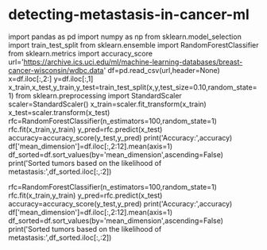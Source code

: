 # detecting-metastasis-in-cancer-ml
import pandas as pd
import numpy as np
from sklearn.model_selection import train_test_split
from sklearn.ensemble import RandomForestClassifier
from sklearn.metrics import accuracy_score
url='https://archive.ics.uci.edu/ml/machine-learning-databases/breast-cancer-wisconsin/wdbc.data'
df=pd.read_csv(url,header=None)
x=df.iloc[:,2:]
y=df.iloc[:,1]
x_train,x_test,y_train,y_test=train_test_split(x,y,test_size=0.10,random_state=1)
from sklearn.preprocessing import StandardScaler
scaler=StandardScaler()
x_train=scaler.fit_transform(x_train)
x_test=scaler.transform(x_test)
rfc=RandomForestClassifier(n_estimators=100,random_state=1)
rfc.fit(x_train,y_train)
y_pred=rfc.predict(x_test)
accuracy=accuracy_score(y_test,y_pred)
print('Accuracy:',accuracy)
df['mean_dimension']=df.iloc[:,2:12].mean(axis=1)
df_sorted=df.sort_values(by='mean_dimension',ascending=False)
print('Sorted tumors based on the likelihood of metastasis:',df_sorted.iloc[:,:2])


rfc=RandomForestClassifier(n_estimators=100,random_state=1)
rfc.fit(x_train,y_train)
y_pred=rfc.predict(x_test)
accuracy=accuracy_score(y_test,y_pred)
print('Accuracy:',accuracy)
df['mean_dimension']=df.iloc[:,2:12].mean(axis=1)
df_sorted=df.sort_values(by='mean_dimension',ascending=False)
print('Sorted tumors based on the likelihood of metastasis:',df_sorted.iloc[:,:2])
